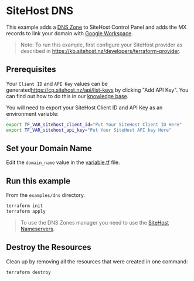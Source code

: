 # SiteHost DNS

This example adds a [DNS Zone](https://kb.sitehost.nz/dns/dns-zones) to SiteHost Control Panel and adds the MX records to link your domain with [Google Workspace](https://support.google.com/a/answer/174125?hl=en).

> Note: To run this example, first configure your SiteHost provider as described in <https://kb.sitehost.nz/developers/terraform-provider>.

## Prerequisites

Your `Client ID` and `API Key` values can be generated<https://cp.sitehost.nz/api/list-keys> by clicking "Add API Key". You can find out how to do this in our [knowledge base](https://kb.sitehost.nz/developers/api).

You will need to export your SiteHost Client ID and API Key as an environment variable:

```sh
export TF_VAR_sitehost_client_id="Put Your SiteHost Client ID Here"
export TF_VAR_sitehost_api_key="Put Your SiteHost API key Here"
```

## Set your Domain Name

Edit the `domain_name` value in the [variable.tf](./variable.tf) file.

## Run this example

From the `examples/dns` directory.

```sh
terraform init
terraform apply
```

> To use the DNS Zones manager you need to use the [SiteHost Nameservers](https://kb.sitehost.nz/domains/name-servers).

## Destroy the Resources

Clean up by removing all the resources that were created in one command:

```sh
terraform destroy
```
